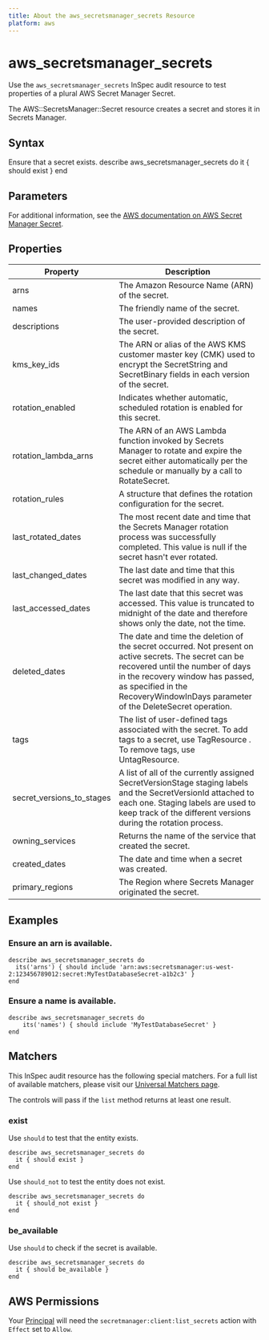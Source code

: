 ```yaml
---
title: About the aws_secretsmanager_secrets Resource
platform: aws
---
```


# aws\_secretsmanager\_secrets

Use the `aws_secretsmanager_secrets` InSpec audit resource to test properties of a plural AWS Secret Manager Secret.

The AWS::SecretsManager::Secret resource creates a secret and stores it in Secrets Manager.

## Syntax

Ensure that a secret exists.
    describe aws_secretsmanager_secrets do
      it { should exist }
    end

## Parameters

For additional information, see the [AWS documentation on AWS Secret Manager Secret](https://docs.aws.amazon.com/AWSCloudFormation/latest/UserGuide/aws-resource-secretsmanager-secret.html).

## Properties

| Property | Description|
| --- | --- |
| arns | The Amazon Resource Name (ARN) of the secret. |
| names | The friendly name of the secret. |
| descriptions | The user-provided description of the secret. |
| kms_key_ids | The ARN or alias of the AWS KMS customer master key (CMK) used to encrypt the SecretString and SecretBinary fields in each version of the secret. |
| rotation_enabled | Indicates whether automatic, scheduled rotation is enabled for this secret. |
| rotation_lambda_arns | The ARN of an AWS Lambda function invoked by Secrets Manager to rotate and expire the secret either automatically per the schedule or manually by a call to RotateSecret. |
| rotation_rules | A structure that defines the rotation configuration for the secret. |
| last_rotated_dates | The most recent date and time that the Secrets Manager rotation process was successfully completed. This value is null if the secret hasn't ever rotated. |
| last_changed_dates | The last date and time that this secret was modified in any way. |
| last_accessed_dates | The last date that this secret was accessed. This value is truncated to midnight of the date and therefore shows only the date, not the time. |
| deleted_dates | The date and time the deletion of the secret occurred. Not present on active secrets. The secret can be recovered until the number of days in the recovery window has passed, as specified in the RecoveryWindowInDays parameter of the DeleteSecret operation. |
| tags | The list of user-defined tags associated with the secret. To add tags to a secret, use TagResource . To remove tags, use UntagResource. |
| secret_versions_to_stages | A list of all of the currently assigned SecretVersionStage staging labels and the SecretVersionId attached to each one. Staging labels are used to keep track of the different versions during the rotation process. |
| owning_services | Returns the name of the service that created the secret. |
| created_dates | The date and time when a secret was created. |
| primary_regions | The Region where Secrets Manager originated the secret. |

## Examples

### Ensure an arn is available.
    describe aws_secretsmanager_secrets do
      its('arns') { should include 'arn:aws:secretsmanager:us-west-2:123456789012:secret:MyTestDatabaseSecret-a1b2c3' }
    end

### Ensure a name is available.
    describe aws_secretsmanager_secrets do
        its('names') { should include 'MyTestDatabaseSecret' }
    end

## Matchers

This InSpec audit resource has the following special matchers. For a full list of available matchers, please visit our [Universal Matchers page](https://www.inspec.io/docs/reference/matchers/).

The controls will pass if the `list` method returns at least one result.

### exist

Use `should` to test that the entity exists.

    describe aws_secretsmanager_secrets do
      it { should exist }
    end

Use `should_not` to test the entity does not exist.
      
    describe aws_secretsmanager_secrets do
      it { should_not exist }
    end

### be_available

Use `should` to check if the secret is available.

    describe aws_secretsmanager_secrets do
      it { should be_available }
    end

## AWS Permissions

Your [Principal](https://docs.aws.amazon.com/IAM/latest/UserGuide/intro-structure.html#intro-structure-principal) will need the `secretmanager:client:list_secrets` action with `Effect` set to `Allow`.